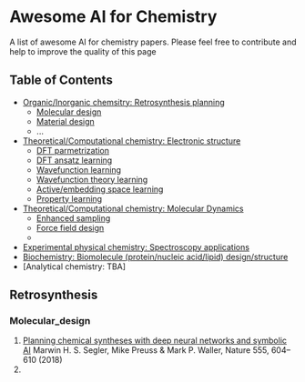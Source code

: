 # Awesome AI for Chemistry

A list of awesome AI for chemistry papers. Please feel free to contribute and help to improve the quality of this page

## Table of Contents
- [Organic/Inorganic chemsitry: Retrosynthesis planning](#retrosynthesis)
    - [Molecular design](#molecular_design)
    - [Material design](#material_design) 
    - ...
- [Theoretical/Computational chemistry: Electronic structure](#electronic_structure)
    - [DFT parmetrization](#dft_parmetrization)
    - [DFT ansatz learning](#dft_ansatz_learning)
    - [Wavefunction learning](#wavefunction_learning)
    - [Wavefunction theory learning](#wavefunction_theory_learning)
    - [Active/embedding space learning](#active_embedding_space_learning)
    - [Property learning](#property_learning)
- [Theoretical/Computational chemistry: Molecular Dynamics](#molecular_dynamics)
    - [Enhanced sampling](#enhanced_sampling)
    - [Force field design](#force_field_design) 
    - 
- [Experimental physical chemistry: Spectroscopy applications](#spectroscopy_learning)
- [Biochemistry: Biomolecule (protein/nucleic acid/lipid) design/structure](#biomolecule_design)
- [Analytical chemistry: TBA]

## Retrosynthesis
### Molecular_design
1. [Planning chemical syntheses with deep neural networks and symbolic AI](https://www.nature.com/articles/nature25978)
    Marwin H. S. Segler, Mike Preuss & Mark P. Waller, Nature 555, 604–610 (2018)
2. 

